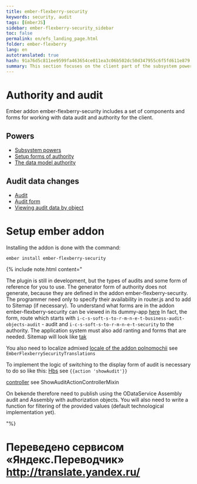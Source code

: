 ```yaml
--- 
title: ember-flexberry-security 
keywords: security, audit 
tags: [EmberJS] 
sidebar: ember-flexberry-security_sidebar 
toc: false 
permalink: en/efs_landing_page.html 
folder: ember-flexberry 
lang: en 
autotranslated: true 
hash: 91a76d5c811ee9599fa463654ce011ea3c06b502dc50d347955c6f5fd611e879 
summary: This section focuses on the client part of the subsystem powers and change audit data. 
--- 
```


# Authority and audit 
Ember addon ember-flexberry-security includes a set of components and forms for working with data audit and authority for the client. 

## Powers 
* [Subsystem powers](efs_security.html) 
* [Setup forms of authority](efs_security_forms.html) 
* [The data model authority](efs_security_schema.html) 

## Audit data changes 
* [Audit](efs_audit.html) 
* [Audit form](efs_audit_forms.html) 
* [Viewing audit data by object](efs_audit_for_object.html) 

# Setup ember addon 
Installing the addon is done with the command: 
```
ember install ember-flexberry-security
``` 
{% include note.html content=" 

The plugin is still in development, but the types of audits and some form of reference for you to use. The generator form of authority does not generate, because they are defined in the addon ember-flexberry-security. The programmer need only to specify their availability in router.js and to add to Sitemap (if necessary). To understand what forms are in the addon ember-flexberry-security can be viewed in its dummy-app [here](https://github.com/Flexberry/ember-flexberry-security/blob/develop/tests/dummy/app/router.js) 
In fact, the form, route which starts with `i-c-s-soft-s-to-r-m-n-e-t-business-audit-objects-audit` - audit and `i-c-s-soft-s-to-r-m-n-e-t-security` to the authority. 
The application system must also add ranting and forms that are needed. 
Sitemap will look like [tak](https://github.com/Flexberry/ember-flexberry-security/blob/develop/tests/dummy/app/controllers/application.js) 

You also need to localize admixed [locale of the addon polnomochii](https://github.com/Flexberry/ember-flexberry-security/blob/develop/tests/dummy/app/locales/ru/translations.js) 
see `EmberFlexberrySecurityTranslations` 

To implement the logic of switching to the display form of audit is necessary to do so like this: 
[Hbs](https://github.com/Flexberry/ember-flexberry-security/blob/develop/tests/dummy/app/templates/ember-flexberry-dummy-application-user-edit.hbs) 
see `{{action 'showAudit'}}` 

[controller](https://github.com/Flexberry/ember-flexberry-security/blob/develop/tests/dummy/app/controllers/ember-flexberry-dummy-application-user-edit.js) 
see ShowAuditActionControllerMixin 

On bekende therefore need to publish using the ODataService Assembly audit and Assembly with authorization objects. You will also need to write a function for filtering of the provided values (default technological implementation yet). 

"%}


 # Переведено сервисом «Яндекс.Переводчик» http://translate.yandex.ru/